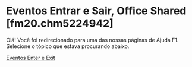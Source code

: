
# Eventos Entrar e Sair, Office Shared [fm20.chm5224942]

Olá! Você foi redirecionado para uma das nossas páginas de Ajuda F1. Selecione o tópico que estava procurando abaixo.

[Eventos Enter e Exit](http://msdn.microsoft.com/library/4dc74a16-eead-48e5-2031-eaf5730bd857%28Office.15%29.aspx)
